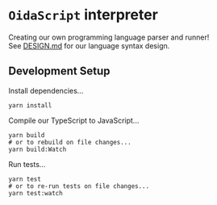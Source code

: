 # `OidaScript` interpreter
Creating our own programming language parser and runner!  
See [DESIGN.md](./DESIGN.md) for our language syntax design.

## Development Setup
Install dependencies...
```
yarn install
```

Compile our TypeScript to JavaScript...
```
yarn build
# or to rebuild on file changes...
yarn build:Watch
```

Run tests...
```
yarn test
# or to re-run tests on file changes...
yarn test:watch
```
